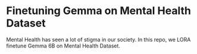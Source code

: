 # Finetuning Gemma on Mental Health Dataset

Mental Health has seen a lot of stigma in our society. In this repo, we LORA finetune Gemma 6B on Mental Health Dataset. 
